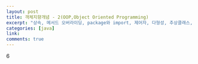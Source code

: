 ```yaml
---
layout: post
title: 객체지향개념 - 2(OOP,Object Oriented Programming)
excerpt: "상속, 메서드 오버라이딩, package와 import, 제어자, 다형성, 추상클래스, 인터페이스"
categories: [java]
link:
comments: true
---
```

6
